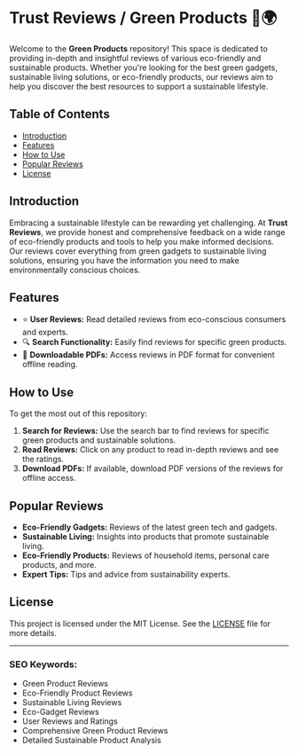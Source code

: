 # Trust Reviews / Green Products 🌿🌍

Welcome to the **Green Products** repository! This space is dedicated to providing in-depth and insightful reviews of various eco-friendly and sustainable products. Whether you're looking for the best green gadgets, sustainable living solutions, or eco-friendly products, our reviews aim to help you discover the best resources to support a sustainable lifestyle.

## Table of Contents

- [Introduction](#introduction)
- [Features](#features)
- [How to Use](#how-to-use)
- [Popular Reviews](#popular-reviews)
- [License](#license)

## Introduction

Embracing a sustainable lifestyle can be rewarding yet challenging. At **Trust Reviews**, we provide honest and comprehensive feedback on a wide range of eco-friendly products and tools to help you make informed decisions. Our reviews cover everything from green gadgets to sustainable living solutions, ensuring you have the information you need to make environmentally conscious choices.

## Features

- ⭐ **User Reviews:** Read detailed reviews from eco-conscious consumers and experts.
- 🔍 **Search Functionality:** Easily find reviews for specific green products.
- 📝 **Downloadable PDFs:** Access reviews in PDF format for convenient offline reading.

## How to Use

To get the most out of this repository:

1. **Search for Reviews:** Use the search bar to find reviews for specific green products and sustainable solutions.
2. **Read Reviews:** Click on any product to read in-depth reviews and see the ratings.
3. **Download PDFs:** If available, download PDF versions of the reviews for offline access.

## Popular Reviews

- **Eco-Friendly Gadgets:** Reviews of the latest green tech and gadgets.
- **Sustainable Living:** Insights into products that promote sustainable living.
- **Eco-Friendly Products:** Reviews of household items, personal care products, and more.
- **Expert Tips:** Tips and advice from sustainability experts.

## License

This project is licensed under the MIT License. See the [LICENSE](LICENSE) file for more details.

---

### SEO Keywords:

- Green Product Reviews
- Eco-Friendly Product Reviews
- Sustainable Living Reviews
- Eco-Gadget Reviews
- User Reviews and Ratings
- Comprehensive Green Product Reviews
- Detailed Sustainable Product Analysis
